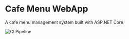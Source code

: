 # Cafe Menu WebApp
A cafe menu management system built with ASP.NET Core.

![CI Pipeline](https://github.com/Baconiee/cafe-menu-webapp/actions/workflows/ci.yml/badge.svg)